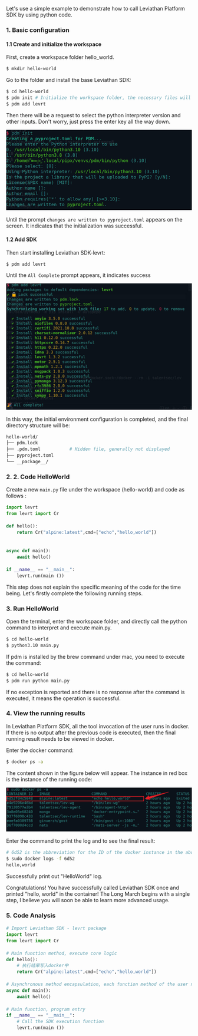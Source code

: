 Let's use a simple example to demonstrate how to call Leviathan Platform SDK by using python code.

### 1. Basic configuration

#### 1.1 Create and initialize the workspace

First, create a workspace folder hello_world.

```bash
$ mkdir hello-world
```

Go to the folder and install the base Leviathan SDK:

```bash
$ cd hello-world
$ pdm init # Initialize the workspace folder, the necessary files will be generated
$ pdm add levrt
```

Then there will be a request to select the python interpreter version and other inputs. Don't worry, just press the enter key all the way down.

![](./img/pdm_init.png)

Until the prompt `changes are written to pyproject.toml` appears on the screen. It indicates that the initialization was successful.

#### 1.2 Add SDK

Then start installing Leviathan SDK-levrt:

```bash
$ pdm add levrt
```

Until the `All Complete` prompt appears, it indicates success

![](./img/add_levrt.jpg)

In this way, the initial environment configuration is completed, and the final directory structure will be:

```bash
hello-world/
├── pdm.lock
├── .pdm.toml			# Hidden file, generally not displayed
├── pyproject.toml
└── __package__/
```

### 

### 2. 2. Code HelloWorld

Create a new `main.py` file under the workspace (hello-world) and code as follows :

```python
import levrt
from levrt import Cr

def hello():
    return Cr("alpine:latest",cmd=["echo","hello,world"])


async def main():
    await hello()

if __name__ == "__main__":
    levrt.run(main ())
```

This step does not explain the specific meaning of the code for the time being. Let's firstly complete the following running steps.

### 3. Run HelloWorld

Open the terminal, enter the workspace folder, and directly call the python command to interpret and execute main.py.

```bash
$ cd hello-world
$ python3.10 main.py
```

If pdm is installed by the brew command under mac, you need to execute the command:

```bash
$ cd hello-world
$ pdm run python main.py
```

If no exception is reported and there is no response after the command is executed, it means the operation is successful.

### 4. View the running results

In Leviathan Platform SDK, all the tool invocation of the user runs in docker. If there is no output after the previous code is executed, then the final running result needs to be viewed in docker.

Enter the docker command:

```bash
$ docker ps -a
```

The content shown in the figure below will appear. The instance in red box is the instance of the running code:

![](./img/rdocker_run.jpg)

Enter the command to print the log and to see the final result:

```bash
# 6d52 is the abbreviation for the ID of the docker instance in the above figure, or you can use the image name: "alpine:lastest".
$ sudo docker logs -f 6d52 
hello,world
```

Successfully print out "HelloWorld" log.

Congratulations! You have successfully called Leviathan SDK once and printed "hello, world" in the container! The Long March begins with a single step, I believe you will soon be able to learn more advanced usage.



### 5. Code Analysis

```python
# Import Leviathan SDK - levrt package
import levrt
from levrt import Cr

# Main function method, execute core logic
def hello():
    # 执行结果写入docker中
    return Cr("alpine:latest",cmd=["echo","hello,world"])

# Asynchronous method encapsulation, each function method of the user needs to be encapsulated by an asynchronous method 
async def main():
    await hello()

# Main function, program entry
if __name__ == "__main__":
	# Call the SDK execution function
    levrt.run(main ())
```
